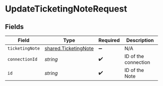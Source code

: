 # UpdateTicketingNoteRequest


## Fields

| Field                                                        | Type                                                         | Required                                                     | Description                                                  |
| ------------------------------------------------------------ | ------------------------------------------------------------ | ------------------------------------------------------------ | ------------------------------------------------------------ |
| `ticketingNote`                                              | [shared.TicketingNote](../../models/shared/ticketingnote.md) | :heavy_minus_sign:                                           | N/A                                                          |
| `connectionId`                                               | *string*                                                     | :heavy_check_mark:                                           | ID of the connection                                         |
| `id`                                                         | *string*                                                     | :heavy_check_mark:                                           | ID of the Note                                               |